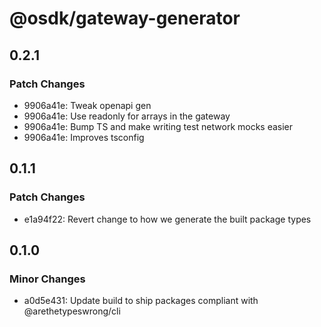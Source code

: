 # @osdk/gateway-generator

## 0.2.1

### Patch Changes

- 9906a41e: Tweak openapi gen
- 9906a41e: Use readonly for arrays in the gateway
- 9906a41e: Bump TS and make writing test network mocks easier
- 9906a41e: Improves tsconfig

## 0.1.1

### Patch Changes

- e1a94f22: Revert change to how we generate the built package types

## 0.1.0

### Minor Changes

- a0d5e431: Update build to ship packages compliant with @arethetypeswrong/cli
